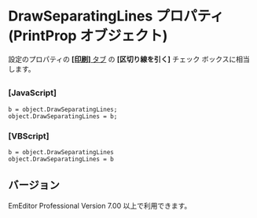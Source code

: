 # DrawSeparatingLines プロパティ (PrintProp オブジェクト)

設定のプロパティの [**\[印刷\]** タブ](../../dlg/properties/print/index) の
**\[区切り線を引く\]** チェック ボックスに相当します。

## 

### \[JavaScript\]

```
b = object.DrawSeparatingLines;
object.DrawSeparatingLines = b;
```

### \[VBScript\]

```
b = object.DrawSeparatingLines
object.DrawSeparatingLines = b
```

## バージョン

EmEditor Professional Version 7.00 以上で利用できます。
